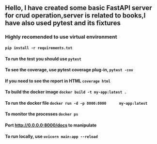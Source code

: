 ## Hello, I have created some basic FastAPI server for crud operation,server is related to books,I have also used pytest and its fixtures
### Highly recomended to use virtual environment

#### `pip install -r requirements.txt`
#### To run the test you should use `pytest`
#### To see the coverage, use pytest coverage plug-in,  `pytest -cov` 
#### If you need to see the report in HTML `coverage html`
#### To build  the docker image `docker build -t my-app:latest .`        
#### To run the docker file  `docker run -d -p 8000:8000      my-app:latest`            
#### To monitor the processes `docker ps`
#### Port http://0.0.0.0:8000/docs to manipulate           
#### To run locally, use `uvicorn main:app --reload`
